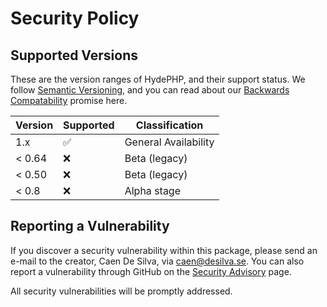 # Security Policy

## Supported Versions

These are the version ranges of HydePHP, and their support status. We follow [Semantic Versioning](https://semver.org), and you can read about our [Backwards Compatability](https://github.com/hydephp/policies/blob/master/backwards-compatability.md) promise here.

| Version | Supported          | Classification       |
|---------|--------------------|----------------------|
| 1.x     | :white_check_mark: | General Availability |
| < 0.64  | :x:                | Beta (legacy)        |
| < 0.50  | :x:                | Beta (legacy)        |
| < 0.8   | :x:                | Alpha stage          |


## Reporting a Vulnerability

If you discover a security vulnerability within this package, please send an e-mail to the creator, Caen De Silva, via caen@desilva.se.
You can also report a vulnerability through GitHub on the [Security Advisory](https://github.com/hydephp/develop/security/advisories) page.

All security vulnerabilities will be promptly addressed.
